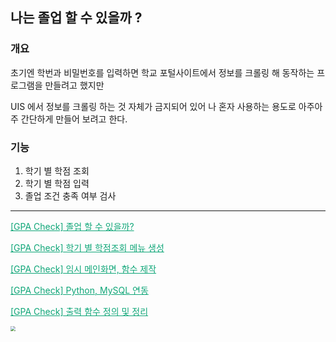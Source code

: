 ## 나는 졸업 할 수 있을까 ?



### 개요

초기엔 학번과 비밀번호를 입력하면 학교 포털사이트에서 정보를 크롤링 해 동작하는 프로그램을 만들려고 했지만

UIS 에서 정보를 크롤링 하는 것 자체가 금지되어 있어 나 혼자 사용하는 용도로 아주아주 간단하게 만들어 보려고 한다.

### 기능

1. 학기 별 학점 조회
2. 학기 별 학점 입력
3. 졸업 조건 충족 여부 검사

---

<a href="https://nam-ki-bok.github.io/gpa_check/GPA_1/" style="color:#0FA678">[GPA Check] 졸업 할 수 있을까?</a>

<a href="https://nam-ki-bok.github.io/gpa_check/GPA_2/" style="color:#0FA678">[GPA Check] 학기 별 학점조회 메뉴 생성</a>

<a href="https://nam-ki-bok.github.io/gpa_check/GPA_3/" style="color:#0FA678">[GPA Check] 임시 메인화면, 함수 제작</a>

<a href="https://nam-ki-bok.github.io/gpa_check/GPA_4/" style="color:#0FA678">[GPA Check] Python, MySQL 연동</a>

<a href="https://nam-ki-bok.github.io/gpa_check/GPA_5/" style="color:#0FA678">[GPA Check] 출력 함수 정의 및 정리</a>

<img src="https://nam-ki-bok.github.io/assets/images/toy_project/score_main.png" style="zoom:50%;" />


